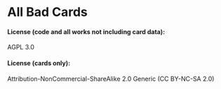 # All Bad Cards

#### License (code and all works not including card data): 
AGPL 3.0

#### License (cards only): 
Attribution-NonCommercial-ShareAlike 2.0 Generic (CC BY-NC-SA 2.0)
